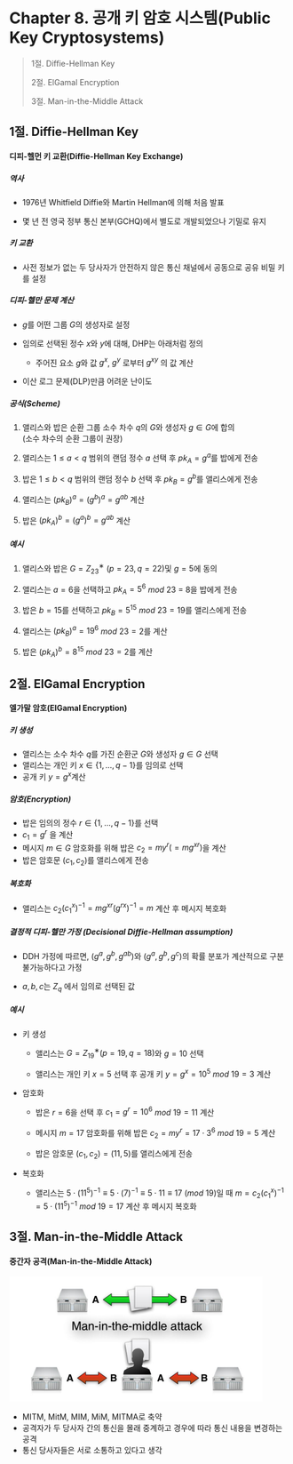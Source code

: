 # Chapter 8. 공개 키 암호 시스템(Public Key Cryptosystems)

> 1절. Diffie-Hellman Key
>
> 2절. ElGamal Encryption
>
> 3절. Man-in-the-Middle Attack

## 1절. Diffie-Hellman Key

#### 디피-헬먼 키 교환(Diffie-Hellman Key Exchange)

##### 역사

- 1976년 Whitfield Diffie와 Martin Hellman에 의해 처음 발표

- 몇 년 전 영국 정부 통신 본부(GCHQ)에서 별도로 개발되었으나 기밀로 유지

##### 키 교환

- 사전 정보가 없는 두 당사자가 안전하지 않은 통신 채널에서 공동으로 공유 비밀 키를 설정

##### 디피-헬만 문제 계산

- $g$를 어떤 그룹 $G$의 생성자로 설정
- 임의로 선택된 정수
  $x$와 $y$에 대해, DHP는 아래처럼 정의

  - 주어진 요소
    $g$와 값 $g^x$, $g^y$ 로부터
    $g^{xy}$ 의 값 계산

- 이산 로그 문제(DLP)만큼 어려운 난이도

##### 공식(Scheme)

1. 앨리스와 밥은 순환 그룹 소수 차수 $q$의 $G$와 생성자 $g∈G$에 합의  
   (소수 차수의 순환 그룹이 권장)

2. 앨리스는 $1 ≤ a < q$ 범위의 랜덤 정수 $a$ 선택 후 $pk_A = g^a$를 밥에게 전송

3. 밥은 $1 ≤ b < q$ 범위의 랜덤 정수 $b$ 선택 후 $pk_B=g^b$를 앨리스에게 전송

4. 앨리스는 $(pk_B)^a = (g^b)^a=g^{ab}$ 계산
5. 밥은 $(pk_A)^b = (g^a)^b=g^{ab}$ 계산

##### 예시

1. 앨리스와 밥은 $G=Z_{23}^∗$ $(p=23, q=22)$및 $g=5$에 동의

2. 앨리스는 $a = 6$을 선택하고 $pk_A = 5^6$ $mod$ $23$ $=$ $8$을 밥에게 전송

3. 밥은 $b = 15$를 선택하고 $pk_B = 5^{15}$ $mod$ $23 = 19$를 앨리스에게 전송

4. 앨리스는 $(pk_B)^a = 19^6$ $mod$ $23 = 2$를 계산

5. 밥은 $(pk_A)^b = 8^{15}$ $mod$ $23 = 2$를 계산

## 2절. ElGamal Encryption

#### 엘가말 암호(EIGamal Encryption)

##### 키 생성

- 앨리스는 소수 차수 $q$를 가진 순환군 $G$와 생성자 $g ∈ G$ 선택
- 앨리스는 개인 키 $x ∈ \{1,…,q−1\}$를 임의로 선택
- 공개 키 $y = g^x$계산

##### 암호(Encryption)

- 밥은 임의의 정수 $r ∈ \{1,…,q−1\}$를 선택
- $c_1 = g^r$ 을 계산
- 메시지 $m ∈ G$ 암호화를 위해 밥은 $c_2=my^r(=mg^{xr})$을 계산
- 밥은 암호문 $(c_1, c_2)$를 앨리스에게 전송

##### 복호화

- 앨리스는 $c_2(c_1^x)^{−1} =
  mg^{xr}(g^{rx})^{−1} = m$ 계산 후 메시지 복호화

##### 결정적 디피-헬만 가정 (Decisional Diffie-Hellman assumption)

- DDH 가정에 따르면, $(g^a, g^b, g^{ab})$와 $(g^a, g^b, g^c)$의 확률 분포가 계산적으로 구분 불가능하다고 가정

- $a, b, c$는 $Z_q$ 에서 임의로 선택된 값

##### 예시

- 키 생성

  - 앨리스는 $G=Z_{19}^∗ (p=19, q=18)$와 $g=10$ 선택

  - 앨리스는 개인 키 $x=5$ 선택 후 공개 키 $y = g^x = 10^5$ $mod$ $19 = 3$ 계산

- 암호화

  - 밥은 $r = 6$을 선택 후 $c_1 = g^r = 10^6$ $mod$ $19 = 11$ 계산

  - 메시지 $m = 17$ 암호화를 위해 밥은 $c_2 = my^r = 17⋅3^6$ $mod$ $19 = 5$ 계산

  - 밥은 암호문 $(c_1, c_2) = (11,5)$를 앨리스에게 전송

- 복호화
  - 앨리스는 $5⋅(11^5)^{−1} ≡ 5⋅(7)^{−1} ≡ 5⋅11 ≡ 17$ ($mod$ $19$)일 때 $m = c_2(c_1^x)^{−1} = 5⋅(11^5)^{−1}$ $mod$ $19 = 17$ 계산 후 메시지 복호화

## 3절. Man-in-the-Middle Attack

#### 중간자 공격(Man-in-the-Middle Attack)

![MiM](https://github.com/BangYunseo/TIL/blob/main/Security/InformationSecurity/Image/ch09/MiM.PNG)

- MITM, MitM, MIM, MiM, MITMA로 축약
- 공격자가 두 당사자 간의 통신을 몰래 중계하고 경우에 따라 통신 내용을 변경하는 공격
- 통신 당사자들은 서로 소통하고 있다고 생각
